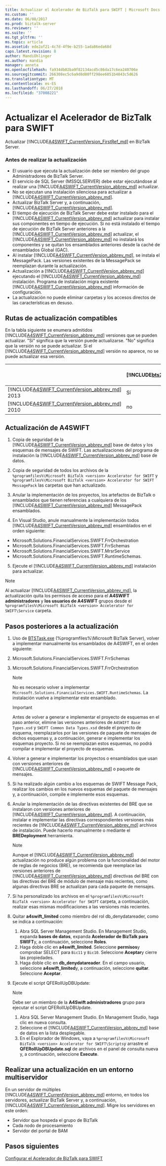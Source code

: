 ```yaml
---
title: Actualizar el Acelerador de BizTalk para SWIFT | Microsoft Docs
ms.custom: ''
ms.date: 06/08/2017
ms.prod: biztalk-server
ms.reviewer: ''
ms.suite: ''
ms.tgt_pltfrm: ''
ms.topic: article
ms.assetid: ede2af21-4c7d-4f9e-b255-1ada86eda68d
caps.latest.revision: 8
author: MandiOhlinger
ms.author: mandia
manager: anneta
ms.openlocfilehash: fa934db02ba9f82134acd5c86da17c6ea240706e
ms.sourcegitcommit: 266308ec5c6a9d8d80ff298ee6051b4843c5d626
ms.translationtype: MT
ms.contentlocale: es-ES
ms.lasthandoff: 06/27/2018
ms.locfileid: "37008221"
---
```

# <a name="upgrade-biztalk-accelerator-for-swift"></a>Actualizar el Acelerador de BizTalk para SWIFT
Actualizar [!INCLUDE[A4SWIFT_CurrentVersion_FirstRef_md](../../includes/a4swift-currentversion-firstref-md.md)] en BizTalk Server. 

### <a name="before-you-upgrade"></a>Antes de realizar la actualización

* El usuario que ejecuta la actualización debe ser miembro del grupo Administradores de BizTalk Server.
* El servicio de SQL Server (MSSQLSERVER) debe estar ejecutándose al realizar una [!INCLUDE[A4SWIFT_CurrentVersion_abbrev_md](../../includes/a4swift-currentversion-abbrev-md.md)] actualizar.
* No se ejecutan una instalación silenciosa para actualizar a [!INCLUDE[A4SWIFT_CurrentVersion_abbrev_md](../../includes/a4swift-currentversion-abbrev-md.md)].
* Actualizar BizTalk Server y, a continuación, [!INCLUDE[A4SWIFT_CurrentVersion_abbrev_md](../../includes/a4swift-currentversion-abbrev-md.md)].
* El tiempo de ejecución de BizTalk Server debe estar instalado para el [!INCLUDE[A4SWIFT_CurrentVersion_abbrev_md](../../includes/a4swift-currentversion-abbrev-md.md)] actualizar para instalar sus componentes en tiempo de ejecución. Si no está instalado el tiempo de ejecución de BizTalk Server anteriores a la [!INCLUDE[A4SWIFT_CurrentVersion_abbrev_md](../../includes/a4swift-currentversion-abbrev-md.md)] actualizar, el [!INCLUDE[A4SWIFT_CurrentVersion_abbrev_md](../../includes/a4swift-currentversion-abbrev-md.md)] no instalará los componentes y se quitan los ensamblados anteriores desde la caché de ensamblados Global (GAC).
* Al instalar [!INCLUDE[A4SWIFT_CurrentVersion_abbrev_md](../../includes/a4swift-currentversion-abbrev-md.md)], se instala el MessagePack. Las versiones existentes de la MessagePack se reemplazan durante la actualización.
* Actualización a [!INCLUDE[A4SWIFT_CurrentVersion_abbrev_md](../../includes/a4swift-currentversion-abbrev-md.md)] ejecutando el [!INCLUDE[A4SWIFT_CurrentVersion_abbrev_md](../../includes/a4swift-currentversion-abbrev-md.md)] instalación. Programa de instalación migra existente [!INCLUDE[A4SWIFT_CurrentVersion_abbrev_md](../../includes/a4swift-currentversion-abbrev-md.md)] información de configuración. 
* La actualización no puede eliminar carpetas y los accesos directos de las características en desuso.

## <a name="supported-upgrade-paths"></a>Rutas de actualización compatibles  
 En la tabla siguiente se enumera admitidos [!INCLUDE[A4SWIFT_CurrentVersion_abbrev_md](../../includes/a4swift-currentversion-abbrev-md.md)] versiones que se pueden actualizar. "Sí" significa que la versión puede actualizarse. "No" significa que la versión no se puede actualizar. Si el [!INCLUDE[A4SWIFT_CurrentVersion_abbrev_md](../../includes/a4swift-currentversion-abbrev-md.md)] versión no aparece, no se puede actualizar esa versión.  


|                                                                                                       | [!INCLUDE[bts2016_md](../../includes/bts2016-md.md)] | [!INCLUDE[bts2013r2](../../includes/bts2013r2-md.md)] | BizTalk Server 2013 |
|-------------------------------------------------------------------------------------------------------|------------------------------------------------------|-------------------------------------------------------|---------------------|
| [!INCLUDE[A4SWIFT_CurrentVersion_abbrev_md](../../includes/a4swift-currentversion-abbrev-md.md)] 2013 |                         Sí                          |                          Sí                          |         no          |
| [!INCLUDE[A4SWIFT_CurrentVersion_abbrev_md](../../includes/a4swift-currentversion-abbrev-md.md)] 2010 |                          no                          |                          Sí                          |         Sí         |

## <a name="upgrade-a4swift"></a>Actualización de A4SWIFT

1. Copia de seguridad de la [!INCLUDE[A4SWIFT_CurrentVersion_abbrev_md](../../includes/a4swift-currentversion-abbrev-md.md)] base de datos y los esquemas de mensajes de SWIFT. Las actualizaciones del programa de instalación la [!INCLUDE[A4SWIFT_CurrentVersion_abbrev_md](../../includes/a4swift-currentversion-abbrev-md.md)] base de datos.

2. Copia de seguridad de todos los archivos de la `%programfiles%\Microsoft BizTalk <version> Accelerator for SWIFT` y `%programfiles%\Microsoft BizTalk <version> Accelerator for SWIFT MessagePack` las carpetas que han actualizado.
  
3. Anular la implementación de los proyectos, los artefactos de BizTalk o ensamblados que tienen referencias a cualquiera de los [!INCLUDE[A4SWIFT_CurrentVersion_abbrev_md](../../includes/a4swift-currentversion-abbrev-md.md)] MessagePack ensamblados.

4. En Visual Studio, anule manualmente la implementación todos [!INCLUDE[A4SWIFT_CurrentVersion_abbrev_md](../../includes/a4swift-currentversion-abbrev-md.md)] ensamblados en el orden siguiente:

* Microsoft.Solutions.FinancialServices.SWIFT.FrrOrchestration
* Microsoft.Solutions.FinancialServices.SWIFT.FrrSchemas
* Microsoft.Solutions.FinancialServices.SWIFT.MrsrService
* Microsoft.Solutions.FinancialServices.SWIFT.RuntimeSchemas.

5. Ejecute el [!INCLUDE[A4SWIFT_CurrentVersion_abbrev_md](../../includes/a4swift-currentversion-abbrev-md.md)] instalación para actualizar.

> [!NOTE]
> Al actualizar [!INCLUDE[A4SWIFT_CurrentVersion_abbrev_md](../../includes/a4swift-currentversion-abbrev-md.md)], la actualización quita los permisos de acceso para el **A4SWIFT administradores** y **los usuarios de A4SWIFT** grupos desde el `%programfiles%\Microsoft BizTalk <version> Accelerator for SWIFT\Service` carpeta.         
        
## <a name="post-upgrade-steps"></a>Pasos posteriores a la actualización

1. Uso de [BTSTask.exe](../../core/btstask-command-line-reference.md) (%programfiles%\Microsoft BizTalk Server), volver a implementar manualmente los ensamblados de A4SWIFT, en el orden siguiente:
2. Microsoft.Solutions.FinancialServices.SWIFT.FrrSchemas
3. Microsoft.Solutions.FinancialServices.SWIFT.FrrOrchestration

     > [!NOTE]
     > No es necesario volver a implementar `Microsoft.Solutions.FinancialServices.SWIFT.RuntimeSchemas`. La instalación vuelve a implementar este ensamblado.

     > [!IMPORTANT] 
     > Antes de volver a generar e implementar el proyecto de esquemas en el paso anterior, elimine las versiones anteriores de `A4SWIFT Base Types.xsd` y `SWIFT Common Data Types.xsd` desde el proyecto de esquema, reemplazarlos por las versiones de paquete de mensajes de dichos esquemas y, a continuación, generar e implementar los esquemas proyecto. Si no se reemplazan estos esquemas, no podrá compilar e implementar el proyecto de esquemas.

4. Volver a generar e implementar los proyectos o ensamblados que usan con versiones anteriores de [!INCLUDE[A4SWIFT_CurrentVersion_abbrev_md](../../includes/a4swift-currentversion-abbrev-md.md)] o paquete de mensajes.
5. Si ha realizado algún cambio a los esquemas de SWIFT Message Pack, realizar los cambios en los nuevos esquemas del paquete de mensajes y, a continuación, compile e implemente esos esquemas.
6. Anular la implementación de las directivas existentes del BRE que se instalaron con versiones anteriores de [!INCLUDE[A4SWIFT_CurrentVersion_abbrev_md](../../includes/a4swift-currentversion-abbrev-md.md)]. A continuación, instalar e implementar las directivas correspondientes versiones más recientes de [!INCLUDE[A4SWIFT_CurrentVersion_abbrev_md](../../includes/a4swift-currentversion-abbrev-md.md)] archivos de instalación. Puede hacerlo manualmente o mediante el **BREDeployment** herramienta.

   > [!NOTE]
   > Aunque el [!INCLUDE[A4SWIFT_CurrentVersion_abbrev_md](../../includes/a4swift-currentversion-abbrev-md.md)] actualización no produce algún problema con la funcionalidad del motor de reglas de negocios (BRE), se recomienda que reemplace las versiones anteriores de [!INCLUDE[A4SWIFT_CurrentVersion_abbrev_md](../../includes/a4swift-currentversion-abbrev-md.md)] directivas del BRE con las directivas del BRE de módulo de mensaje más recientes, como algunas directivas BRE se actualizan para cada paquete de mensajes.
    
7. Si ha personalizado los archivos en el `%programfiles%\Microsoft BizTalk <version> Accelerator for SWIFT` carpeta, a continuación, realizar esas mismas modificaciones a las versiones más recientes.
8. Quitar **a4swift_limited** como miembro del rol db_denydatareader, como se indica a continuación:
    1. Abra SQL Server Management Studio. En Management Studio, expanda **bases de datos**, expanda **Acelerador de BizTalk para SWIFT**y, a continuación, seleccione **Roles**.
    2. Haga doble clic en **a4swift_limited**. Seleccione **permisos**y comprobar SELECT para `Bic11` y `Bic10`. Seleccione **Aceptar**y cierre las propiedades.
    3. Haga doble clic en **db_denydatareader**. En el campo usuario, seleccione **a4swift_limited**y, a continuación, seleccione **quitar**. Seleccione **Aceptar**.

9. Ejecute el script QFERollUpDBUpdate:

    > [!NOTE]
    > Debe ser un miembro de la **A4Swift administradores** grupo para ejecutar el script QFERollUpDBUpdate.
    
   1. Abra SQL Server Management Studio. En Management Studio, haga clic en nueva consulta. 
   2. Seleccione el [!INCLUDE[A4SWIFT_CurrentVersion_abbrev_md](../../includes/a4swift-currentversion-abbrev-md.md)] base de datos en la lista desplegable. 
   3. En el Explorador de Windows, vaya a `%programfiles%\Microsoft BizTalk <version> Accelerator for SWIFT\Scripts`y arrastre el **QFERollUpDBUpdate.sql** de archivos en el panel de consulta nueva y, a continuación, seleccione **Execute**.
    
    
## <a name="upgrading-in-a-multi-server-environment"></a>Realizar una actualización en un entorno multiservidor

En un servidor de múltiples [!INCLUDE[A4SWIFT_CurrentVersion_abbrev_md](../../includes/a4swift-currentversion-abbrev-md.md)] entorno, en todos los servidores, actualizar BizTalk Server y, a continuación, [!INCLUDE[A4SWIFT_CurrentVersion_abbrev_md](../../includes/a4swift-currentversion-abbrev-md.md)]. Migre los servidores en este orden:

* Servidor que hospeda el grupo de BizTalk
* Cada nodo de procesamiento
* Servidor del portal de BAM


## <a name="next-steps"></a>Pasos siguientes
[Configurar el Acelerador de BizTalk para SWIFT ](../../adapters-and-accelerators/accelerator-swift/configure-biztalk-accelerator-for-swift.md)